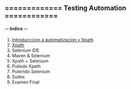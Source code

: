 
## =============   Testing Automation     ============

#### -- Indice --

1. [Introducccion a automatizacion y Xpath](/clase01/notas01.md)
2. [Xpath](/clase02/notas02.md)
3. Selenium IDE
4. Maven & Selenium 
5. Xpath + Selenium
6. Puliedo Xpath
7. Puleindo Selenium
8. Suites
9. Examen Final
